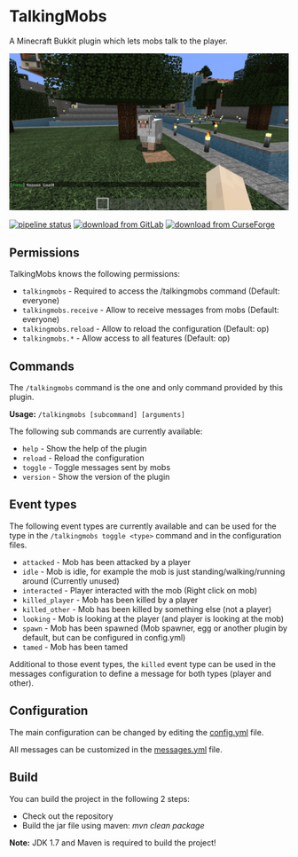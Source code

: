 # TalkingMobs

A Minecraft Bukkit plugin which lets mobs talk to the player.

![](screenshot.png)

[![pipeline status](https://gitlab.com/Programie/TalkingMobs/badges/master/pipeline.svg)](https://gitlab.com/Programie/TalkingMobs/commits/master)
[![download from GitLab](https://img.shields.io/badge/download-Releases-blue?logo=gitlab)](https://gitlab.com/Programie/TalkingMobs/-/releases)
[![download from CurseForge](https://img.shields.io/badge/download-CurseForge-blue?logo=curseforge)](https://www.curseforge.com/minecraft/bukkit-plugins/talkingmobs)


## Permissions

TalkingMobs knows the following permissions:

* `talkingmobs` - Required to access the /talkingmobs command (Default: everyone)
* `talkingmobs.receive` - Allow to receive messages from mobs (Default: everyone)
* `talkingmobs.reload` - Allow to reload the configuration (Default: op)
* `talkingmobs.*` - Allow access to all features (Default: op)


## Commands

The `/talkingmobs` command is the one and only command provided by this plugin.

**Usage:** `/talkingmobs [subcommand] [arguments]`

The following sub commands are currently available:

* `help` - Show the help of the plugin
* `reload` - Reload the configuration
* `toggle` - Toggle messages sent by mobs
* `version` - Show the version of the plugin


## Event types

The following event types are currently available and can be used for the type in the `/talkingmobs toggle <type>` command and in the configuration files.

* `attacked` - Mob has been attacked by a player
* `idle` - Mob is idle, for example the mob is just standing/walking/running around (Currently unused)
* `interacted` - Player interacted with the mob (Right click on mob)
* `killed_player` - Mob has been killed by a player
* `killed_other` - Mob has been killed by something else (not a player)
* `looking` - Mob is looking at the player (and player is looking at the mob)
* `spawn` - Mob has been spawned (Mob spawner, egg or another plugin by default, but can be configured in config.yml)
* `tamed` - Mob has been tamed

Additional to those event types, the `killed` event type can be used in the messages configuration to define a message for both types (player and other).


## Configuration

The main configuration can be changed by editing the [config.yml](src/main/resources/config.yml) file.

All messages can be customized in the [messages.yml](src/main/resources/messages.yml) file.


## Build

You can build the project in the following 2 steps:

 * Check out the repository
 * Build the jar file using maven: *mvn clean package*

**Note:** JDK 1.7 and Maven is required to build the project!